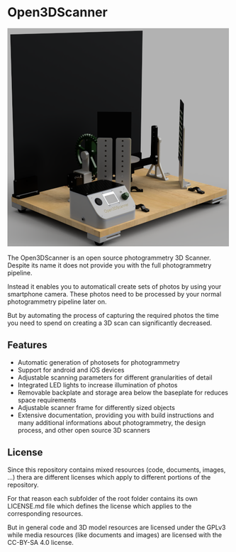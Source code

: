 # Open3DScanner
![The Open3DScanner](/images/logo.png?raw=true)

The Open3DScanner is an open source photogrammetry 3D Scanner. Despite its name it does not provide you with the full photogrammetry pipeline.

Instead it enables you to automaticall create sets of photos by using your smartphone camera. These photos need to be processed by your normal photogrammetry pipeline later on.

But by automating the process of capturing the required photos the time you need to spend on creating a 3D scan can significantly decreased.

## Features
- Automatic generation of photosets for photogrammetry
- Support for android and iOS devices
- Adjustable scanning parameters for different granularities of detail
- Integrated LED lights to increase illumination of photos
- Removable backplate and storage area below the baseplate for reduces space requirements
- Adjustable scanner frame for differently sized objects
- Extensive documentation, providing you with build instructions and many additional informations about photogrammetry, the design process, and other open source 3D scanners

## License
Since this repository contains mixed resources (code, documents, images, ...) thera are different licenses which apply to different portions of the repository.

For that reason each subfolder of the root folder contains its own LICENSE.md file which defines the license which applies to the corresponding resources.

But in general code and 3D model resources are licensed under the GPLv3 while media resources (like documents and images) are licensed with the CC-BY-SA 4.0 license.